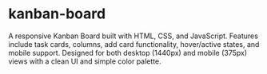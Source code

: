 # kanban-board
A responsive Kanban Board built with HTML, CSS, and JavaScript. Features include task cards, columns, add card functionality, hover/active states, and mobile support. Designed for both desktop (1440px) and mobile (375px) views with a clean UI and simple color palette.
